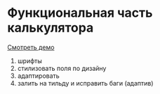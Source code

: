 # Функциональная часть калькулятора

[Смотреть демо](https://alexeygamovwvs.github.io/beautirin-calc/)

1. шрифты
2. стилизовать поля по дизайну
3. адаптировать
4. залить на тильду и исправить баги (адаптив)
